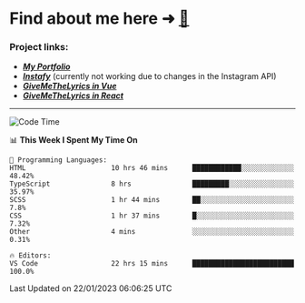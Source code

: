 # Find about me here ➜ [🧑](https://pauabella.dev)

### Project links:
- ***[My Portfolio](https://pauabella.dev)***
- ***[Instafy](https://instafy.me)*** (currently not working due to changes in the Instagram API)
- ***[GiveMeTheLyrics in Vue](https://lyrics.pauabella.dev)***
- ***[GiveMeTheLyrics in React](https://pauabella.dev/GiveMeTheLyrics)***

---
<!--START_SECTION:waka-->
![Code Time](http://img.shields.io/badge/Code%20Time-1%2C806%20hrs%2012%20mins-blue)

📊 **This Week I Spent My Time On** 

```text
💬 Programming Languages: 
HTML                     10 hrs 46 mins      ████████████░░░░░░░░░░░░░   48.42% 
TypeScript               8 hrs               █████████░░░░░░░░░░░░░░░░   35.97% 
SCSS                     1 hr 44 mins        ██░░░░░░░░░░░░░░░░░░░░░░░   7.8% 
CSS                      1 hr 37 mins        █░░░░░░░░░░░░░░░░░░░░░░░░   7.32% 
Other                    4 mins              ░░░░░░░░░░░░░░░░░░░░░░░░░   0.31%

🔥 Editors: 
VS Code                  22 hrs 15 mins      █████████████████████████   100.0%

```


 Last Updated on 22/01/2023 06:06:25 UTC
<!--END_SECTION:waka-->

